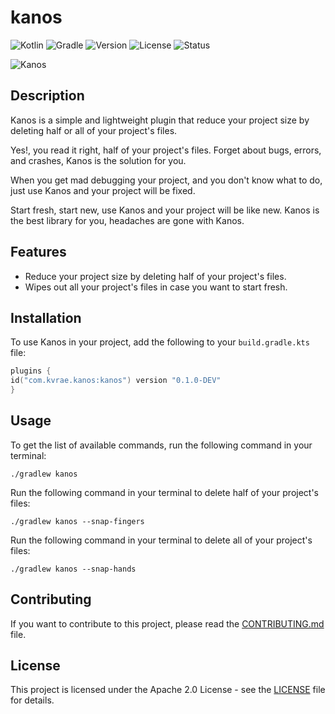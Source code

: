 # kanos
![Kotlin](https://img.shields.io/badge/Kotlin-1.9.23-purple?style=flat&logo=kotlin)
![Gradle](https://img.shields.io/badge/Gradle-7.1.1-cyan?style=flat&logo=gradle)
![Version](https://img.shields.io/badge/Version-0.1.0-blue?style=flat)
![License](https://img.shields.io/badge/License-Apache%202.0-red?style=flat)
![Status](https://img.shields.io/badge/Status-Development-green?style=flat) 

![Kanos](https://github.com/user-attachments/assets/9affdd79-79c4-4e1d-b6d6-f5098bb2c19e)

## Description

Kanos is a simple and lightweight plugin that reduce your project size by deleting half or all of your project's files.

Yes!, you read it right, half of your project's files.
Forget about bugs, errors, and crashes, Kanos is the solution for you.

When you get mad debugging your project, and you don't know what to do, just use Kanos and your project will be fixed.

Start fresh, start new, use Kanos and your project will be like new.
Kanos is the best library for you, headaches are gone with Kanos.

## Features

- Reduce your project size by deleting half of your project's files.
- Wipes out all your project's files in case you want to start fresh.

## Installation
To use Kanos in your project, add the following to your `build.gradle.kts` file:

```kotlin
plugins {
id("com.kvrae.kanos:kanos") version "0.1.0-DEV"
}

```

## Usage
To get the list of available commands, run the following command in your terminal:

```shell
./gradlew kanos
```

Run the following command in your terminal to delete half of your project's files:

```shell
./gradlew kanos --snap-fingers
```

Run the following command in your terminal to delete all of your project's files:

```shell
./gradlew kanos --snap-hands
```

## Contributing
If you want to contribute to this project, please read the [CONTRIBUTING.md](CONTRIBUTING.md) file.

## License
This project is licensed under the Apache 2.0 License - see the [LICENSE](LICENSE) file for details.




